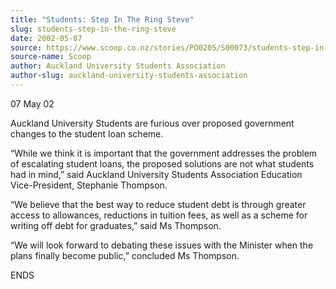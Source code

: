 ```yaml
---
title: "Students: Step In The Ring Steve"
slug: students-step-in-the-ring-steve
date: 2002-05-07
source: https://www.scoop.co.nz/stories/PO0205/S00073/students-step-in-the-ring-steve.htm
source-name: Scoop
author: Auckland University Students Association
author-slug: auckland-university-students-association
---
```


<p>07 May 02</p>

<p>Auckland University Students are furious over
proposed government changes to the student loan scheme.<p>

<p>“While we think it is important that the government
addresses the problem of escalating student loans, the
proposed solutions are not what students had in mind,” said
Auckland University Students Association Education
Vice-President, Stephanie Thompson.</p>

<p>“We believe that the
best way to reduce student debt is through greater access to
allowances, reductions in tuition fees, as well as a scheme
for writing off debt for graduates,” said Ms Thompson.</p>

<p>“We will look forward to debating these issues with the
Minister when the plans finally become public,” concluded Ms
Thompson.</p>

<p>ENDS<br><p>